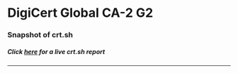 # DigiCert Global CA-2 G2
### Snapshot of crt.sh
##### Click [here](https://crt.sh/?q=1C00D61F6C7EDCB375553C5D1BE1A0EC1F94A4BB24E1A7A50241A556CD74F3A0) for a live crt.sh report

---
